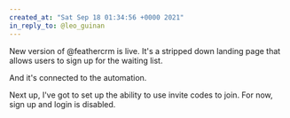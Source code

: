 ```yaml
---
created_at: "Sat Sep 18 01:34:56 +0000 2021"
in_reply_to: @leo_guinan
---
```


New version of @feathercrm is live. It's a stripped down landing page that allows users to sign up for the waiting list.

And it's connected to the automation.

Next up, I've got to set up the ability to use invite codes to join. For now, sign up and login is disabled.
